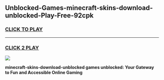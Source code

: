
## Unblocked-Games-minecraft-skins-download-unblocked-Play-Free-92cpk
<h3>
<a href="https://premium76.site?title=minecraft-skins-download-unblocked&ref=23A">CLICK TO PLAY</a></h3>
<hr>

<h3>
<a href="https://premium76.site?title=minecraft-skins-download-unblocked&ref=23A">CLICK 2 PLAY</a>
  
</h3>

<a href="https://premium76.site?title=minecraft-skins-download-unblocked&ref=23A"><img src="https://clearcache.store/games.png"></a>


**minecraft-skins-download-unblocked games unblocked: Your Gateway to Fun and Accessible Online Gaming**
